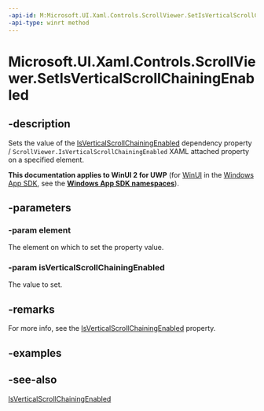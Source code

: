 ```yaml
---
-api-id: M:Microsoft.UI.Xaml.Controls.ScrollViewer.SetIsVerticalScrollChainingEnabled(Microsoft.UI.Xaml.DependencyObject,System.Boolean)
-api-type: winrt method
---
```


<!-- Method syntax
public void SetIsVerticalScrollChainingEnabled(Windows.UI.Xaml.DependencyObject element, System.Boolean isVerticalScrollChainingEnabled)
-->

# Microsoft.UI.Xaml.Controls.ScrollViewer.SetIsVerticalScrollChainingEnabled

## -description
Sets the value of the [IsVerticalScrollChainingEnabled](scrollviewer_isverticalscrollchainingenabled.md) dependency property / `ScrollViewer.IsVerticalScrollChainingEnabled` XAML attached property on a specified element.

**This documentation applies to WinUI 2 for UWP** (for [WinUI](/windows/apps/winui/winui3/) in the [Windows App SDK](/windows/apps/windows-app-sdk/), see the **[Windows App SDK namespaces](/windows/windows-app-sdk/api/winrt/)**).

## -parameters
### -param element
The element on which to set the property value.

### -param isVerticalScrollChainingEnabled
The value to set.

## -remarks
For more info, see the [IsVerticalScrollChainingEnabled](scrollviewer_isverticalscrollchainingenabled.md) property.

## -examples

## -see-also
[IsVerticalScrollChainingEnabled](scrollviewer_isverticalscrollchainingenabled.md)
